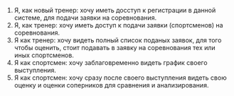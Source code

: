 1. Я, как новый тренер: хочу иметь досступ к регистрации в данной системе, для подачи заявки на соревнования.
2. Я, как тренер: хочу иметь доступ к подачи заявки (спортсменов) на соревнования.
3. Я как тренер: хочу видеть полный список поданых заявок, для того чтобы оценить, стоит подавать в заявку на соревнования тех или иных спортсменов.
4. Я как спортсмен: хочу заблаговременно видеть график своего выступления.
5. Я как спортсмен: хочу сразу после своего выступления видеть свою оценку и оценки соперников для сравнения и анализирования.
